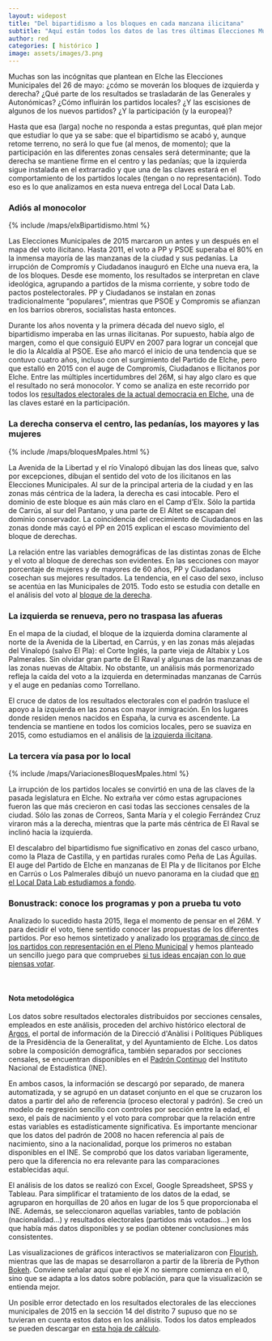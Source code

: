 ```yaml
---
layout: widepost
title: "Del bipartidismo a los bloques en cada manzana ilicitana"
subtitle: "Aquí están todos los datos de las tres últimas Elecciones Municipales en Elche, calle por calle: un análisis de los bloques de izquierda y derecha, los seis partidos con representación en el Pleno y los datos del Padrón Municipal. Además, repasamos los resultados y la participación de 32 años de votaciones en Elche y desgranamos los programas de las candidaturas al 26M"
author: red 
categories: [ histórico ]
image: assets/images/3.png
---
```

Muchas son las incógnitas que plantean en Elche las Elecciones Municipales del 26 de mayo: ¿cómo se moverán los bloques de izquierda y derecha? ¿Qué parte de los resultados se trasladarán de las Generales y Autonómicas? ¿Cómo influirán los partidos locales? ¿Y las escisiones de algunos de los nuevos partidos? ¿Y la participación (y la europea)?

Hasta que esa (larga) noche no responda a estas preguntas, qué plan mejor que estudiar lo que ya se sabe: que el bipartidismo se acabó y, aunque retome terreno, no será lo que fue (al menos, de momento); que la participación en las diferentes zonas censales será determinante; que la derecha se mantiene firme en el centro y las pedanías; que la izquierda sigue instalada en el extrarradio y que una de las claves estará en el comportamiento de los partidos locales (tengan o no representación). Todo eso es lo que analizamos en esta nueva entrega del Local Data Lab.

### Adiós al monocolor

{% include /maps/elxBipartidismo.html %}

Las Elecciones Municipales de 2015 marcaron un antes y un después en el mapa del voto ilicitano. Hasta 2011, el voto a PP y PSOE superaba el 80% en la inmensa mayoría de las manzanas de la ciudad y sus pedanías. La irrupción de Compromís y Ciudadanos inauguró en Elche una nueva era, la de los bloques. Desde ese momento, los resultados se interpretan en clave ideológica, agrupando a partidos de la misma corriente, y sobre todo de pactos postelectorales. PP y Ciudadanos se instalan en zonas tradicionalmente “populares”, mientras que PSOE y Compromis se afianzan en los barrios obreros, socialistas hasta entonces.

<div class="flourish-embed" data-src="visualisation/369466"></div><script src="https://public.flourish.studio/resources/embed.js"></script>

Durante los años noventa y la primera década del nuevo siglo, el bipartidismo imperaba en las urnas ilicitanas. Por supuesto, había algo de margen, como el que consiguió EUPV en 2007 para lograr un concejal que le dio la Alcaldía al PSOE. Ese año marcó el inicio de una tendencia que se contuvo cuatro años, incluso con el surgimiento del Partido de Elche, pero que estalló en 2015 con el auge de Compromís, Ciudadanos e Ilicitanos por Elche. Entre las múltiples incertidumbres del 26M, si hay algo claro es que el resultado no será monocolor. Y como se analiza en este recorrido por todos los [resultados electorales de la actual democracia en Elche](https://localdatalab.umh.es/entre-fragmentacion-participacion/), una de las claves estaré en la participación. 

### La derecha conserva el centro, las pedanías, los mayores y las mujeres

{% include /maps/bloquesMpales.html %}

La Avenida de la Libertad y el río Vinalopó dibujan las dos líneas que, salvo por excepciones, dibujan el sentido del voto de los ilicitanos en las Elecciones Municipales. Al sur de la principal arteria de la ciudad y en las zonas más céntrica de la ladera, la derecha es casi intocable. Pero el dominio de este bloque es aún más claro en el Camp d’Elx. Sólo la partida de Carrús, al sur del Pantano, y una parte de El Altet se escapan del dominio conservador. La coincidencia del crecimiento de Ciudadanos en las zonas donde más cayó el PP en 2015 explican el escaso movimiento del bloque de derechas.

<div class="flourish-embed" data-src="visualisation/360168"></div><script src="https://public.flourish.studio/resources/embed.js"></script>

La relación entre las variables demográficas de las distintas zonas de Elche y el voto al bloque de derechas son evidentes. En las secciones con mayor porcentaje de mujeres y de mayores de 60 años, PP y Ciudadanos cosechan sus mejores resultados. La tendencia, en el caso del sexo, incluso se acentúa en las Municipales de 2015. Todo esto se estudia con detalle en el análisis del voto al [bloque de la derecha](https://localdatalab.umh.es/la-derecha-define-territorio/).

### La izquierda se renueva, pero no traspasa las afueras

<div class="flourish-embed" data-src="visualisation/360018"></div><script src="https://public.flourish.studio/resources/embed.js"></script>

En el mapa de la ciudad, el bloque de la izquierda domina claramente al norte de la Avenida de la Libertad, en Carrús, y en las zonas más alejadas del Vinalopó (salvo El Pla): el Corte Inglés, la parte vieja de Altabix y Los Palmerales. Sin olvidar gran parte de El Raval y algunas de las manzanas de las zonas nuevas de Altabix. No obstante, un análisis más pormenorizado refleja la caída del voto a la izquierda en determinadas manzanas de Carrús y el auge en pedanías como Torrellano.

<div class="flourish-embed" data-src="visualisation/360201"></div><script src="https://public.flourish.studio/resources/embed.js"></script>

El cruce de datos de los resultados electorales con el padrón trasluce el apoyo a la izquierda en las zonas con mayor inmigración. En los lugares donde residen menos nacidos en España, la curva es ascendente. La tendencia se mantiene en todos los comicios locales, pero se suaviza en 2015, como estudiamos en el análisis de [la izquierda ilicitana](https://localdatalab.umh.es/la-izquierda-extrarradio/).

### La tercera vía pasa por lo local 

{% include /maps/VariacionesBloquesMpales.html %}

La irrupción de los partidos locales se convirtió en una de las claves de la pasada legislatura en Elche. No extraña ver cómo estas agrupaciones fueron las que más crecieron en casi todas las secciones censales de la ciudad. Sólo las zonas de Correos, Santa María y el colegio Ferrández Cruz viraron más a la derecha, mientras que la parte más céntrica de El Raval se inclinó hacia la izquierda.

<div class="flourish-embed" data-src="visualisation/360066"></div><script src="https://public.flourish.studio/resources/embed.js"></script>

El descalabro del bipartidismo fue significativo en zonas del casco urbano, como la Plaza de Castilla, y en partidas rurales como Peña de Las Águilas. El auge del Partido de Elche en manzanas de El Pla y de Ilicitanos por Elche en Carrús o Los Palmerales dibujó un nuevo panorama en la ciudad que [en el Local Data Lab estudiamos a fondo](https://localdatalab.umh.es/los-nuevos-partidos-periferia/).

### Bonustrack: conoce los programas y pon a prueba tu voto

<div class="flourish-embed" data-src="visualisation/342295"></div><script src="https://public.flourish.studio/resources/embed.js"></script>

Analizado lo sucedido hasta 2015, llega el momento de pensar en el 26M. Y para decidir el voto, tiene sentido conocer las propuestas de los diferentes partidos. Por eso hemos sintetizado y analizado los [programas de cinco de los partidos con representación en el Pleno Municipal](https://localdatalab.umh.es/propuestas-partidos-ilicitanos/) y hemos planteado un sencillo juego para que compruebes [si tus ideas encajan con lo que piensas votar](https://localdatalab.umh.es/test-ajusta-tu-voto/).

<div class="apester-media" data-media-id="5ce50891b015b4820fdf9a60" height="580"></div><script async src="https://static.apester.com/js/sdk/latest/apester-sdk.js"></script>
<br>
<div class="alert alert-secondary" role="alert">
  <h4 class="alert-heading">Nota metodológica</h4>
  <p>Los datos sobre resultados electorales distribuidos por secciones censales, empleados en este análisis, proceden del archivo histórico electoral de <a href="http://www.argos.gva.es/ahe/val/buscaEleccionesV.html">Argos</a>, el portal de información de la Direcció d'Anàlisi i Polítiques Públiques de la Presidència de la Generalitat, y del Ayuntamiento de Elche. Los datos sobre la composición demográfica, también separados por secciones censales, se encuentran disponibles en el <a href="http://www.ine.es/dyngs/INEbase/es/operacion.htm?c=Estadistica_C&cid=1254736177012&menu=resultados&idp=1254734710990">Padrón Continuo</a> del Instituto Nacional de Estadística (INE).</p>
  <p>En ambos casos, la información se descargó por separado, de manera automatizada, y se agrupó en un dataset conjunto en el que se cruzaron los datos a partir del año de referencia (proceso electoral y padrón). Se creó un modelo de regresión sencillo con controles por sección entre la edad, el sexo, el país de nacimiento y el voto para comprobar que la relación entre estas variables es estadísticamente significativa. Es importante mencionar que los datos del padrón de 2008 no hacen referencia al país de nacimiento, sino a la nacionalidad, porque los primeros no estaban disponibles en el INE. Se comprobó que los datos variaban ligeramente, pero que la diferencia no era relevante para las comparaciones establecidas aquí.
</p>
  <p>El análisis de los datos se realizó con Excel, Google Spreadsheet, SPSS y Tableau. Para simplificar el tratamiento de los datos de la edad, se agruparon en horquillas de 20 años en lugar de los 5 que proporcionaba el INE. Además, se seleccionaron aquellas variables, tanto de población (nacionalidad…) y resultados electorales (partidos más votados…) en los que había más datos disponibles y se podían obtener conclusiones más consistentes.</p>
  <p>Las visualizaciones de gráficos interactivos se materializaron con <a href="https://flourish.studio/">Flourish</a>, mientras que las de mapas se desarrollaron a partir de la librería de Python <a href="https://bokeh.pydata.org/en/latest/">Bokeh</a>. Conviene señalar aquí que el eje X no siempre comienza en el 0, sino que se adapta a los datos sobre población, para que la visualización se entienda mejor.</p> 
  <p>Un posible error detectado en los resultados electorales de las elecciones municipales de 2015 en la sección 14 del distrito 7 supuso que no se tuvieran en cuenta estos datos en los análisis. Todos los datos empleados se pueden descargar en <a href="https://docs.google.com/spreadsheets/d/1KQXKOpb7Vh9nDM5oFVVR9pdp17jLWdkJoz7ND52hhcU/edit?usp=sharing">esta hoja de cálculo</a>.</p>
</div>